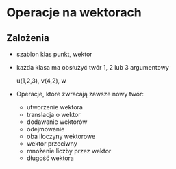 # Operacje na wektorach

## Zalożenia

  * szablon klas punkt, wektor
  * każda klasa ma obsłużyć twór 1, 2 lub 3 argumentowy

    u(1,2,3), v(4,2), w

  * Operacje, które zwracają zawsze nowy twór:
    * utworzenie wektora
    * translacja o wektor
    * dodawanie wektorów
    * odejmowanie
    * oba iloczyny wektorowe
    * wektor przeciwny
    * mnożenie liczby przez wektor
    * długość wektora